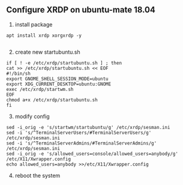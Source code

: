 ## Configure XRDP on ubuntu-mate 18.04
1. install package 
```
apt install xrdp xorgxrdp -y
 
```

2. create new startubuntu.sh 
```
if [ ! -e /etc/xrdp/startubuntu.sh ] ; then
cat >> /etc/xrdp/startubuntu.sh << EOF
#!/bin/sh
export GNOME_SHELL_SESSION_MODE=ubuntu
export XDG_CURRENT_DESKTOP=ubuntu:GNOME
exec /etc/xrdp/startwm.sh
EOF
chmod a+x /etc/xrdp/startubuntu.sh
fi
```

3. modify config 
```
sed -i_orig -e 's/startwm/startubuntu/g' /etc/xrdp/sesman.ini
sed -i 's/^TerminalServerUsers/#TerminalServerUsers/g' /etc/xrdp/sesman.ini
sed -i 's/^TerminalServerAdmins/#TerminalServerAdmins/g' /etc/xrdp/sesman.ini
sed -i_orig -e 's/allowed_users=console/allowed_users=anybody/g' /etc/X11/Xwrapper.config
echo allowed_users=anybody >>/etc/X11/Xwrapper.config
```

4. reboot the system 

